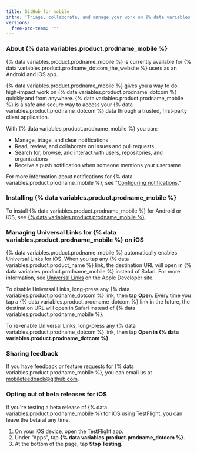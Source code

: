 ```yaml
---
title: GitHub for mobile
intro: 'Triage, collaborate, and manage your work on {% data variables.product.company_short %} from your mobile device.'
versions:
  free-pro-team: '*'
---
```


### About {% data variables.product.prodname_mobile %}

{% data variables.product.prodname_mobile %} is currently available for {% data variables.product.prodname_dotcom_the_website %} users as an Android and iOS app.

{% data variables.product.prodname_mobile %} gives you a way to do high-impact work on {% data variables.product.prodname_dotcom %} quickly and from anywhere. {% data variables.product.prodname_mobile %} is a safe and secure way to access your {% data variables.product.prodname_dotcom %} data through a trusted, first-party client application.

With {% data variables.product.prodname_mobile %} you can:
- Manage, triage, and clear notifications
- Read, review, and collaborate on issues and pull requests
- Search for, browse, and interact with users, repositories, and organizations
- Receive a push notification when someone mentions your username

For more information about notifications for {% data variables.product.prodname_mobile %}, see "[Configuring notifications](/github/managing-subscriptions-and-notifications-on-github/configuring-notifications#enabling-push-notifications-with-github-for-mobile)."

### Installing {% data variables.product.prodname_mobile %}

To install {% data variables.product.prodname_mobile %} for Android or iOS, see [{% data variables.product.prodname_mobile %}](https://github.com/mobile).

### Managing Universal Links for {% data variables.product.prodname_mobile %} on iOS

{% data variables.product.prodname_mobile %} automatically enables Universal Links for iOS. When you tap any {% data variables.product.product_name %} link, the destination URL will open in {% data variables.product.prodname_mobile %} instead of Safari. For more information, see [Universal Links](https://developer.apple.com/ios/universal-links/) on the Apple Developer site.

To disable Universal Links, long-press any {% data variables.product.prodname_dotcom %} link, then tap **Open**. Every time you tap a {% data variables.product.prodname_dotcom %} link in the future, the destination URL will open in Safari instead of {% data variables.product.prodname_mobile %}.

To re-enable Universal Links, long-press any {% data variables.product.prodname_dotcom %} link, then tap **Open in {% data variables.product.prodname_dotcom %}**.

### Sharing feedback

If you have feedback or feature requests for {% data variables.product.prodname_mobile %}, you can email us at <a href="mailto:mobilefeedback@github.com">mobilefeedback@github.com</a>.


### Opting out of beta releases for iOS

If you're testing a beta release of {% data variables.product.prodname_mobile %} for iOS using TestFlight, you can leave the beta at any time.

1. On your iOS device, open the TestFlight app.
2. Under "Apps", tap **{% data variables.product.prodname_dotcom %}**.
3. At the bottom of the page, tap **Stop Testing**.
